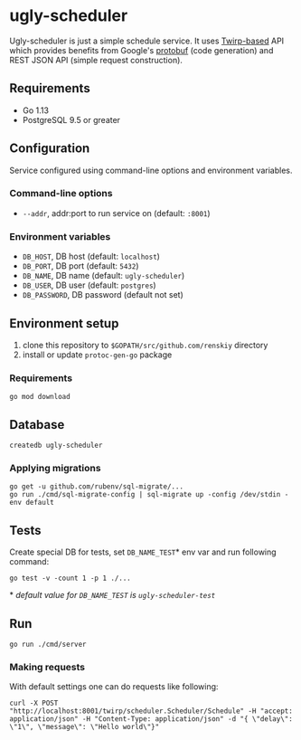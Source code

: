 # ugly-scheduler
Ugly-scheduler is just a simple schedule service. It uses [Twirp-based](https://github.com/twitchtv/twirp) API which provides benefits from Google's [protobuf](https://en.wikipedia.org/wiki/Protocol_Buffers) (code generation) and REST JSON API (simple request construction).

## Requirements
* Go 1.13
* PostgreSQL 9.5 or greater

## Configuration
Service configured using command-line options and environment variables.

### Command-line options
* `--addr`, addr:port to run service on (default: `:8001`)

### Environment variables
* `DB_HOST`, DB host (default: `localhost`)
* `DB_PORT`, DB port (default: `5432`)
* `DB_NAME`, DB name (default: `ugly-scheduler`)
* `DB_USER`, DB user (default: `postgres`)
* `DB_PASSWORD`, DB password (default not set)

## Environment setup
1. clone this repository to `$GOPATH/src/github.com/renskiy` directory
2. install or update `protoc-gen-go` package

### Requirements
    go mod download
    
## Database
    createdb ugly-scheduler

### Applying migrations
    go get -u github.com/rubenv/sql-migrate/...
    go run ./cmd/sql-migrate-config | sql-migrate up -config /dev/stdin -env default

## Tests
Create special DB for tests, set `DB_NAME_TEST`* env var and run following command:
    
    go test -v -count 1 -p 1 ./...

\* *default value for `DB_NAME_TEST` is `ugly-scheduler-test`*

## Run
    go run ./cmd/server

### Making requests
With default settings one can do requests like following:

    curl -X POST "http://localhost:8001/twirp/scheduler.Scheduler/Schedule" -H "accept: application/json" -H "Content-Type: application/json" -d "{ \"delay\": \"1\", \"message\": \"Hello world\"}"
